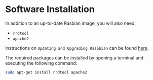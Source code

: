 # Software Installation

In addition to an up-to-date Rasbian image, you will also need:

- `rrdtool`
- `apache2` 

Instructions on `Updating and Upgrading Raspbian` can be found [here](https://www.raspberrypi.org/documentation/raspbian/updating.md).

The required packages can be installed by opening a terminal and executing the following command:

```bash
sudo apt-get install rrdtool apache2
```
